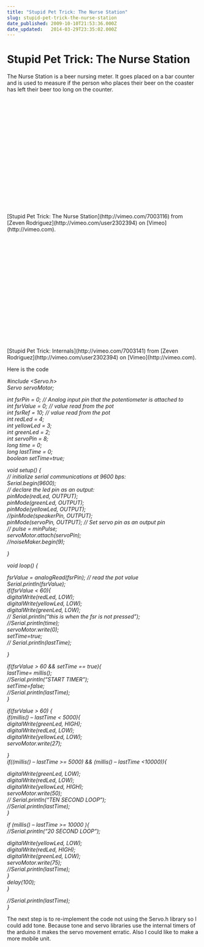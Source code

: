 ```yaml
---
title: "Stupid Pet Trick: The Nurse Station"
slug: stupid-pet-trick-the-nurse-station
date_published: 2009-10-10T21:53:36.000Z
date_updated:   2014-03-29T23:35:02.000Z
---
```


# Stupid Pet Trick: The Nurse Station


The Nurse Station is a beer nursing meter. It goes placed on a bar counter and is used to measure if the person who places their beer on the coaster has left their beer too long on the counter.

<div style="text-align:center"><object height="300" width="400"><param name="allowfullscreen" value="true"></param><param name="allowscriptaccess" value="always"></param><param name="movie" value="http://vimeo.com/moogaloop.swf?clip_id=7003116&server=vimeo.com&show_title=1&show_byline=1&show_portrait=0&color=&fullscreen=1"></param><embed allowfullscreen="true" allowscriptaccess="always" height="300" src="http://vimeo.com/moogaloop.swf?clip_id=7003116&server=vimeo.com&show_title=1&show_byline=1&show_portrait=0&color=&fullscreen=1" type="application/x-shockwave-flash" width="400"></embed></object></div>[Stupid Pet Trick: The Nurse Station](http://vimeo.com/7003116) from [Zeven Rodriguez](http://vimeo.com/user2302394) on [Vimeo](http://vimeo.com).

<div style="text-align:center"><object height="300" width="400"><param name="allowfullscreen" value="true"></param><param name="allowscriptaccess" value="always"></param><param name="movie" value="http://vimeo.com/moogaloop.swf?clip_id=7003141&server=vimeo.com&show_title=1&show_byline=1&show_portrait=0&color=&fullscreen=1"></param><embed allowfullscreen="true" allowscriptaccess="always" height="300" src="http://vimeo.com/moogaloop.swf?clip_id=7003141&server=vimeo.com&show_title=1&show_byline=1&show_portrait=0&color=&fullscreen=1" type="application/x-shockwave-flash" width="400"></embed></object></div>[Stupid Pet Trick: Internals](http://vimeo.com/7003141) from [Zeven Rodriguez](http://vimeo.com/user2302394) on [Vimeo](http://vimeo.com).

Here is the code

*#include <Servo.h>  
 Servo servoMotor;*

*int fsrPin = 0; // Analog input pin that the potentiometer is attached to  
 int fsrValue = 0; // value read from the pot  
 int fsrRef = 10; // value read from the pot  
 int redLed = 4;  
 int yellowLed = 3;  
 int greenLed = 2;  
 int servoPin = 8;  
 long time = 0;  
 long lastTime = 0;  
 boolean setTime=true;*

*void setup() {  
 // initialize serial communications at 9600 bps:  
 Serial.begin(9600);  
 // declare the led pin as an output:  
 pinMode(redLed, OUTPUT);  
 pinMode(greenLed, OUTPUT);  
 pinMode(yellowLed, OUTPUT);  
 //pinMode(speakerPin, OUTPUT);  
 pinMode(servoPin, OUTPUT); // Set servo pin as an output pin  
 // pulse = minPulse;  
 servoMotor.attach(servoPin);  
 //noiseMaker.begin(9);*

*}*

*void loop() {*

*fsrValue = analogRead(fsrPin); // read the pot value  
 Serial.println(fsrValue);  
 if(fsrValue < 60){  
 digitalWrite(redLed, LOW);  
 digitalWrite(yellowLed, LOW);  
 digitalWrite(greenLed, LOW);  
 // Serial.println(“this is when the fsr is not pressed”);  
 //Serial.println(time);  
 servoMotor.write(0);  
 setTime=true;  
 // Serial.println(lastTime);*

*}*

*if(fsrValue > 60 && setTime == true){  
 lastTime= millis();  
 //Serial.println(“START TIMER”);  
 setTime=false;  
 //Serial.println(lastTime);  
 }*

*if(fsrValue > 60) {  
 if(millis() – lastTime < 5000){  
 digitalWrite(greenLed, HIGH);  
 digitalWrite(redLed, LOW);  
 digitalWrite(yellowLed, LOW);  
 servoMotor.write(27);*

*}  
 if((millis() – lastTime >= 5000) && (millis() – lastTime <10000)){*

*digitalWrite(greenLed, LOW);  
 digitalWrite(redLed, LOW);  
 digitalWrite(yellowLed, HIGH);  
 servoMotor.write(50);  
 // Serial.println(“TEN SECOND LOOP”);  
 //Serial.println(lastTime);  
 }*

*if (millis() – lastTime >= 10000 ){  
 //Serial.println(“20 SECOND LOOP”);*

*digitalWrite(yellowLed, LOW);  
 digitalWrite(redLed, HIGH);  
 digitalWrite(greenLed, LOW);  
 servoMotor.write(75);  
 //Serial.println(lastTime);  
 }  
 delay(100);  
 }*

*//Serial.println(lastTime);  
 }*

The next step is to re-implement the code not using the Servo.h library so I could add tone. Because tone and servo libraries use the internal timers of the arduino it makes the servo movement erratic. Also I could like to make a more mobile unit.
